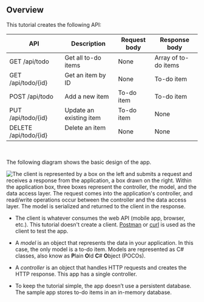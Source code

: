 ## Overview

This tutorial creates the following API:

|API | Description | Request body | Response body |
|--- | ---- | ---- | ---- |
|GET /api/todo | Get all to-do items | None | Array of to-do items|
|GET /api/todo/{id} | Get an item by ID | None | To-do item|
|POST /api/todo | Add a new item | To-do item | To-do item |
|PUT /api/todo/{id} | Update an existing item &nbsp; | To-do item | None |
|DELETE /api/todo/{id} &nbsp; &nbsp; | Delete an item &nbsp; &nbsp; | None | None|

<br>

The following diagram shows the basic design of the app.

![The client is represented by a box on the left and submits a request and receives a response from the application, a box drawn on the right. Within the application box, three boxes represent the controller, the model, and the data access layer. The request comes into the application's controller, and read/write operations occur between the controller and the data access layer. The model is serialized and returned to the client in the response.](../../tutorials/first-web-api/_static/architecture.png)

* The client is whatever consumes the web API (mobile app, browser, etc.). This tutorial doesn't create a client. [Postman](https://www.getpostman.com/) or [curl](https://developer.apple.com/legacy/library/documentation/Darwin/Reference/ManPages/man1/curl.1.html) is used as the client to test the app.

* A *model* is an object that represents the data in your application. In this case, the only model is a to-do item. Models are represented as C# classes, also know as **P**lain **O**ld **C**# **O**bject (POCOs).

* A *controller* is an object that handles HTTP requests and creates the HTTP response. This app has a single controller.

* To keep the tutorial simple, the app doesn’t use a persistent database. The sample app stores to-do items in an in-memory database.
